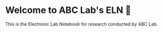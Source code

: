 # Welcome to ABC Lab's ELN 📘

This is the Electronic Lab Notebook for research conducted by ABC Lab.
